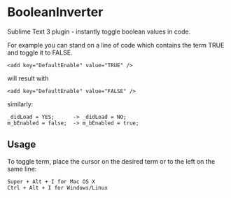 # BooleanInverter

Sublime Text 3 plugin - instantly toggle boolean values in code.

For example you can stand on a line of code which contains the term TRUE and toggle it to FALSE.

	<add key="DefaultEnable" value="TRUE" />

will result with 

	<add key="DefaultEnable" value="FALSE" />

similarly:

	_didLoad = YES;      -> _didLoad = NO;
	m_bEnabled = false;  -> m_bEnabled = true;

## Usage

To toggle term, place the cursor on the desired term or to the left on the same line:

	Super + Alt + I for Mac OS X
	Ctrl + Alt + I for Windows/Linux
